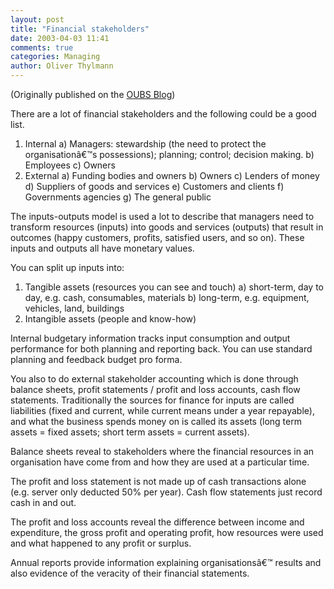 ```yaml
---
layout: post
title: "Financial stakeholders"
date: 2003-04-03 11:41
comments: true
categories: Managing
author: Oliver Thylmann
---
```








(Originally published on the [OUBS Blog](http://blog.thylmann.net/category/oubs/))

There  are a lot of financial stakeholders and the following could be a good list.

1.	Internal
a)	Managers: stewardship (the need to protect the organisationâ€™s
possessions); planning; control; decision making.
b)	Employees
c)	Owners
2.	External
a)	Funding bodies and owners
b)	Owners
c)	Lenders of money
d)	Suppliers of goods and services
e)	Customers and clients
f)	Governments agencies
g)	The general public





The inputs-outputs model is used a lot to describe that managers need to transform resources (inputs) into goods and services (outputs) that result in outcomes (happy customers, profits, satisfied users, and so on). These inputs and outputs all have monetary values.

You can split up inputs into:

1.	Tangible assets (resources you can see and touch)
a) short-term, day to day, e.g. cash, consumables, materials
b) long-term, e.g. equipment, vehicles, land, buildings
2.	Intangible assets (people and know-how)

Internal budgetary information tracks input consumption and output performance for both planning and reporting back. You can use standard planning and feedback budget pro forma.

You also to do external stakeholder accounting which is done through balance sheets, profit statements / profit and loss accounts, cash flow statements. Traditionally the sources for finance for inputs are called liabilities (fixed and current, while current means under a year repayable), and what the business spends money on is called its assets (long term assets = fixed assets; short term assets = current assets).

Balance sheets reveal to stakeholders where the financial resources in an organisation have come from and how they are used at a particular time.

The profit and loss statement is not made up of cash transactions alone (e.g. server only deducted 50% per year). Cash flow statements just record cash in and out.

The profit and loss accounts reveal the difference between income and expenditure, the gross profit and operating profit, how resources were used and what happened to any profit or surplus.

Annual reports provide information explaining organisationsâ€™ results and also evidence of the veracity of their financial statements.

